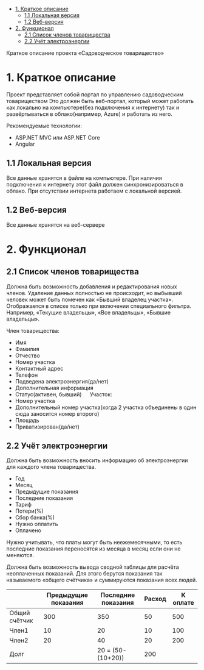 - [1. Краткое описание](#1-%D0%BA%D1%80%D0%B0%D1%82%D0%BA%D0%BE%D0%B5-%D0%BE%D0%BF%D0%B8%D1%81%D0%B0%D0%BD%D0%B8%D0%B5)
    - [1.1	Локальная версия](#11-%D0%BB%D0%BE%D0%BA%D0%B0%D0%BB%D1%8C%D0%BD%D0%B0%D1%8F-%D0%B2%D0%B5%D1%80%D1%81%D0%B8%D1%8F)
    - [1.2	Веб-версия](#12-%D0%B2%D0%B5%D0%B1-%D0%B2%D0%B5%D1%80%D1%81%D0%B8%D1%8F)
- [2.	Функционал](#2-%D1%84%D1%83%D0%BD%D0%BA%D1%86%D0%B8%D0%BE%D0%BD%D0%B0%D0%BB)
    - [2.1	Список членов товарищества](#21-%D1%81%D0%BF%D0%B8%D1%81%D0%BE%D0%BA-%D1%87%D0%BB%D0%B5%D0%BD%D0%BE%D0%B2-%D1%82%D0%BE%D0%B2%D0%B0%D1%80%D0%B8%D1%89%D0%B5%D1%81%D1%82%D0%B2%D0%B0)
    - [2.2	Учёт электроэнергии](#22-%D1%83%D1%87%D1%91%D1%82-%D1%8D%D0%BB%D0%B5%D0%BA%D1%82%D1%80%D0%BE%D1%8D%D0%BD%D0%B5%D1%80%D0%B3%D0%B8%D0%B8)

Краткое описание проекта
«Садоводческое товарищество»

# 1. Краткое описание

Проект представляет собой портал по управлению садоводческим товариществом
Это должен быть веб-портал, который может работать как локально на компьютере(без подключения к интернету) так и развёртываться в облако(например, Azure) и работать из него.

Рекомендуемые технологии:
- ASP.NET MVC или ASP.NET Core
- Angular

## 1.1	Локальная версия
Все данные хранятся в файле на компьютере. При наличия подключения к интернету этот файл должен синхронизироваться в облако. При отсутствии интернета работаем с локальной версией.

## 1.2	Веб-версия
Все данные хранятся на веб-сервере

# 2.	Функционал

## 2.1	Список членов товарищества
Должна быть возможность добавления и редактирования новых членов. Удаление данных полностью не происходит, но выбывший человек может быть помечен как «Бывший владелец участка». Отображается в списке только при включении специального фильтра. Например, «Текущие владельцы», «Все владельцы», «Бывшие владельцы».

Член товарищества:
- Имя 
- Фамилия
- Отчество
- Номер участка
- Контактный адрес
- Телефон
- Подведена электроэнергия(да/нет)
- Дополнительная информация
- Статус(активен, бывший)
 
Участок:
- Номер участка
- Дополнительный номер участка(когда 2 участка объединены в один сюда заносится номер второго)
- Площадь
- Приватизирован(да/нет)

## 2.2	Учёт электроэнергии
Должна быть возможность вносить информацию об электроэнергии для каждого члена товарищества.
- Год
- Месяц
- Предыдущие показания
- Последние показания
- Тариф
- Потери(%)
- Сбор банка(%)
- Нужно оплатить
- Оплачено

Нужно учитывать, что платы могут быть неежемесячными, то есть последние показания переносятся из месяца в месяц если они не меняются.

Должна быть возможность вывода сводной таблицы для расчёта неоплаченных показаний. Для этого берутся показания так называемого «общего счётчика» и суммируются показания всех людей.

|               | Предыдущие показания | Последние показания | Расход | К оплате |
| ------------- | -------------------- | ------------------- | ------ | -------- |
| Общий счётчик | 300                  | 350                 | 50     | 500      |
| Член1         | 10                   | 20                  | 10     | 100      |
| Член2         | 20                   | 40                  | 20     | 200      |
| Долг          |                      | 20 = (50-(10+20))   | 200    |